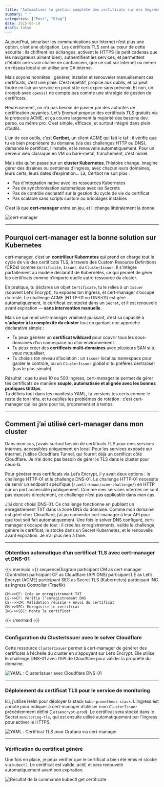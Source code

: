 ```yaml
---
title: "Automatiser la gestion complète des certificats sur des Ingress K8s avec cert-manager"
summary: " "
categories: ["Post", "Blog"]
date: 2025-06-14
draft: false
---
```


Aujourd’hui, sécuriser les communications sur Internet n’est plus une option, c’est une obligation. Les certificats TLS sont au cœur de cette sécurité : ils chiffrent les échanges, activent le HTTPS (le petit cadenas que les navigateurs aiment bien), authentifient les services, et permettent d’établir une vraie chaîne de confiancem, que ce soit sur Internet ou même en réseau local si on utilise une CA interne.

Mais soyons honnêtes : générer, installer et renouveler manuellement ces certificats, c’est une plaie. C’est répétitif, propice aux oublis, et ça peut foutre en l’air un service en prod si le cert expire sans prévenir. Et non, un cronjob avec `openssl` ne compte pas comme une stratégie de gestion de certificats.

Heureusement, on n’a pas besoin de passer par des autorités de certification payantes. Let’s Encrypt propose des certificats TLS gratuits via le protocole ACME, et ça couvre largement la majorité des besoins dev, perso, ou même pro. C’est simple, efficace, et surtout intégré dans plein d’outils.

L’un de ces outils, c’est **Certbot**, un client ACME qui fait le taf : il vérifie que tu es bien propriétaire du domaine (via des challenges HTTP ou DNS), demande le certificat, l’installe, et le renouvelle automatiquement. Pour un serveur web classique en VM ou bare-metal, franchement, c’est nickel.

Mais dès qu’on passe sur un **cluster Kubernetes**, l’histoire change. Imagine gérer des dizaines ou centaines d’Ingress, avec chacun leurs domaines, leurs certs, leurs dates d’expiration... Là, Certbot ne suit plus :  
- Pas d’intégration native avec les ressources Kubernetes  
- Pas de synchronisation automatique avec les Secrets  
- Pas de contrôle déclaratif sur la gestion du cycle de vie du certificat  
- Pas scalable sans scripts custom ou bricolages instables

C’est là que **cert-manager** entre en jeu, et il change littéralement la donne.

![cert-manager](featured3.png)

---

## Pourquoi cert-manager est la bonne solution sur Kubernetes


cert-manager, c’est un **contrôleur Kubernetes** qui prend en charge tout le cycle de vie des certificats TLS, à travers des Custom Resource Definitions (CRDs) comme `Certificate`, `Issuer`, ou `ClusterIssuer`. Il s’intègre parfaitement au modèle déclaratif de Kubernetes, ce qui permet de gérer les certificats comme n’importe quelle autre ressource du cluster.

En pratique, tu déclares un objet `Certificate`, tu le relies à un `Issuer` (souvent Let’s Encrypt), tu exposes ton Ingress, et cert-manager s’occupe du reste. Le challenge ACME (HTTP-01 ou DNS-01) est géré automatiquement, le certificat est stocké dans un `Secret`, et il est renouvelé avant expiration — **sans intervention manuelle**.

Mais ce qui rend cert-manager vraiment puissant, c’est sa capacité à **s’adapter à la complexité du cluster** tout en gardant une approche déclarative simple :

- Tu peux générer un **certificat wildcard** pour couvrir tous les sous-domaines d’un namespace ou d’un environnement.
- Tu peux créer des **certificats multi-domaines** avec plusieurs SAN si tu veux mutualiser.
- Tu choisis ton niveau d’isolation : un `Issuer` local au namespace pour garder le contrôle, ou un `ClusterIssuer` global si tu préfères centraliser (cas le plus simple).

Résultat : que tu aies 10 ou 500 Ingress, cert-manager te permet de gérer tes certificats de manière **souple, automatisée et alignée avec les bonnes pratiques GitOps**.  
Tu définis tout dans tes manifests YAML, tu versions tes certs comme le reste de ton infra, et tu oublies les problèmes de rotation : c’est cert-manager qui les gère pour toi, proprement et à temps.


---

## Comment j’ai utilisé cert-manager dans mon cluster

Dans mon cas, j’avais surtout besoin de certificats TLS pour mes services internes, accessibles uniquement en local. Pour les services exposés sur Internet, j’utilise Cloudflare Tunnel, qui fournit déjà un certificat côté Cloudflare. Je n’ai donc pas besoin de gérer le TLS dans le cluster pour ceux-là.

Pour générer mes certificats via Let’s Encrypt, il y avait deux options : le challenge HTTP-01 et le challenge DNS-01. Le challenge HTTP-01 nécessite de servir un endpoint spécifique (`/.well-known/acme-challenge/`) en HTTP sur un port accessible publiquement. Comme mes services internes ne sont pas exposés directement, ce challenge n’est pas applicable dans mon cas.

J’ai donc choisi DNS-01. Ce challenge fonctionne en publiant un enregistrement TXT dans la zone DNS du domaine. Comme mon domaine est géré chez Cloudflare, j’ai pu connecter cert-manager à leur API pour que tout soit fait automatiquement. 
Une fois le solver DNS configuré, cert-manager s’occupe de tout : il crée les enregistrements, valide le challenge, génère le certificat, le stocke dans un Secret Kubernetes, et le renouvelle avant expiration. Je n’ai plus rien à faire.

---

###  Obtention automatique d’un certificat TLS avec cert-manager et DNS-01
{{< mermaid >}}
sequenceDiagram
    participant CM as cert-manager (Controller)
    participant CF as Cloudflare (API DNS)
    participant LE as Let’s Encrypt (ACME)
    participant SEC as Secret TLS (Kubernetes)
    participant ING as Ingress Controller (Traefik)

    CM->>CF: Crée un enregistrement TXT 
    LE->>CF: Vérifie l’enregistrement DNS
    LE-->>CM: Validation réussie + envoi du certificat
    CM->>SEC: Enregistre le certificat
    ING->>SEC: Monte le certificat
{{< /mermaid >}}

---

### Configuration du ClusterIssuer avec le solver Cloudflare

Cette ressource `ClusterIssuer` permet à cert-manager de générer des certificats à l’échelle du cluster en s’appuyant sur Let’s Encrypt. Elle utilise le challenge DNS-01 avec l’API de Cloudflare pour valider la propriété du domaine.

![YAML : ClusterIssuer avec Cloudflare DNS-01](featured4.png)

---

### Déploiement du certificat TLS pour le service de monitoring

Ici, j’utilise Helm pour déployer la stack `kube-prometheus-stack`. L’Ingress est annoté pour indiquer à cert-manager d’utiliser mon `ClusterIssuer` précédemment défini (`letsencrypt-prod`). Le certificat sera stocké dans le Secret `monitoring-tls`, qui est ensuite utilisé automatiquement par l’Ingress pour activer le HTTPS.

![YAML : Certificat TLS pour Grafana via cert-manager](featured5.png)

---

### Vérification du certificat généré

Une fois en place, je peux vérifier que le certificat a bien été émis et stocké via `kubectl`. Le certificat est valide, actif, et sera renouvelé automatiquement avant son expiration.

![Résultat de la commande kubectl get certificate](featured6.png)
